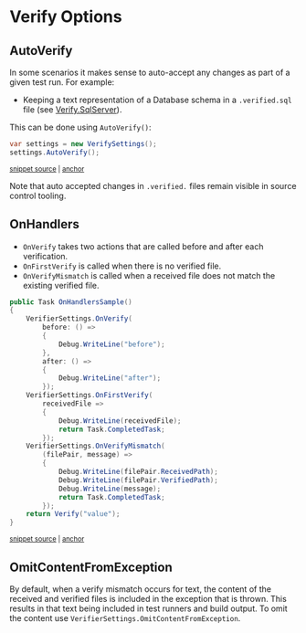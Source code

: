 <!--
GENERATED FILE - DO NOT EDIT
This file was generated by [MarkdownSnippets](https://github.com/SimonCropp/MarkdownSnippets).
Source File: /docs/mdsource/verify-options.source.md
To change this file edit the source file and then run MarkdownSnippets.
-->

# Verify Options


## AutoVerify

In some scenarios it makes sense to auto-accept any changes as part of a given test run. For example:

 * Keeping a text representation of a Database schema in a `.verified.sql` file (see [Verify.SqlServer](https://github.com/VerifyTests/Verify.SqlServer)).

This can be done using `AutoVerify()`:

<!-- snippet: AutoVerify -->
<a id='snippet-autoverify'></a>
```cs
var settings = new VerifySettings();
settings.AutoVerify();
```
<sup><a href='/src/Verify.Tests/Snippets/Snippets.cs#L91-L96' title='Snippet source file'>snippet source</a> | <a href='#snippet-autoverify' title='Start of snippet'>anchor</a></sup>
<!-- endSnippet -->

Note that auto accepted changes in `.verified.` files remain visible in source control tooling.


## OnHandlers

 * `OnVerify` takes two actions that are called before and after each verification.
 * `OnFirstVerify` is called when there is no verified file.
 * `OnVerifyMismatch` is called when a received file does not match the existing verified file.

<!-- snippet: OnHandlers -->
<a id='snippet-onhandlers'></a>
```cs
public Task OnHandlersSample()
{
    VerifierSettings.OnVerify(
        before: () =>
        {
            Debug.WriteLine("before");
        },
        after: () =>
        {
            Debug.WriteLine("after");
        });
    VerifierSettings.OnFirstVerify(
        receivedFile =>
        {
            Debug.WriteLine(receivedFile);
            return Task.CompletedTask;
        });
    VerifierSettings.OnVerifyMismatch(
        (filePair, message) =>
        {
            Debug.WriteLine(filePair.ReceivedPath);
            Debug.WriteLine(filePair.VerifiedPath);
            Debug.WriteLine(message);
            return Task.CompletedTask;
        });
    return Verify("value");
}
```
<sup><a href='/src/Verify.Tests/Snippets/Snippets.cs#L7-L37' title='Snippet source file'>snippet source</a> | <a href='#snippet-onhandlers' title='Start of snippet'>anchor</a></sup>
<!-- endSnippet -->


## OmitContentFromException

By default, when a verify mismatch occurs for text, the content of the received and verified files is included in the exception that is thrown. This results in that text being included in test runners and build output. To omit the content use `VerifierSettings.OmitContentFromException`.
